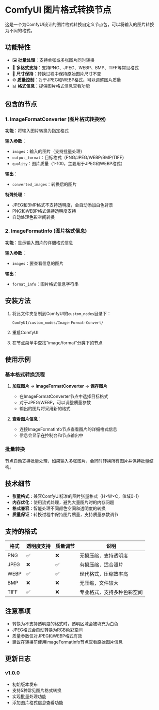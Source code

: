 # ComfyUI 图片格式转换节点

这是一个为ComfyUI设计的图片格式转换自定义节点包，可以将输入的图片转换为不同的格式。

## 功能特性

- 🖼️ **批量处理**：支持单张或多张图片同时转换
- 🔄 **多格式支持**：支持PNG、JPEG、WEBP、BMP、TIFF等常见格式
- 📐 **尺寸保持**：转换过程中保持原始图片尺寸不变
- ⚙️ **质量控制**：对于JPEG和WEBP格式，可以调整图片质量
- 📊 **格式信息**：提供图片格式信息查看功能

## 包含的节点

### 1. ImageFormatConverter (图片格式转换器)

**功能**：将输入图片转换为指定格式

**输入参数**：
- `images`：输入的图片（支持批量处理）
- `output_format`：目标格式（PNG/JPEG/WEBP/BMP/TIFF）
- `quality`：图片质量（1-100，主要用于JPEG和WEBP格式）

**输出**：
- `converted_images`：转换后的图片

**特殊处理**：
- JPEG和BMP格式不支持透明度，会自动添加白色背景
- PNG和WEBP格式保持透明度支持
- 自动处理色彩空间转换

### 2. ImageFormatInfo (图片格式信息)

**功能**：显示输入图片的详细格式信息

**输入参数**：
- `images`：要查看信息的图片

**输出**：
- `format_info`：图片格式信息字符串

## 安装方法

1. 将此文件夹复制到ComfyUI的`custom_nodes`目录下：
   ```
   ComfyUI/custom_nodes/Image-Format-Convert/
   ```

2. 重启ComfyUI

3. 在节点菜单中查找"image/format"分类下的节点

## 使用示例

### 基本格式转换流程

1. **加载图片** → **ImageFormatConverter** → **保存图片**
   - 在ImageFormatConverter节点中选择目标格式
   - 对于JPEG/WEBP，可以调整质量参数
   - 输出的图片将采用新的格式

2. **查看图片信息**：
   - 连接ImageFormatInfo节点查看图片的详细格式信息
   - 信息会显示在控制台和节点输出中

### 批量转换

节点自动支持批量处理，如果输入多张图片，会同时转换所有图片并保持批量结构。

## 技术细节

- **张量格式**：兼容ComfyUI标准的图片张量格式（H×W×C，值域0-1）
- **内存优化**：使用流式处理，避免大量图片时的内存问题
- **格式兼容**：智能处理不同颜色空间和透明度的转换
- **质量保证**：转换过程中保持图片质量，支持质量参数调节

## 支持的格式

| 格式 | 透明度支持 | 质量调节 | 说明 |
|------|------------|----------|------|
| PNG  | ✅         | ❌       | 无损压缩，支持透明度 |
| JPEG | ❌         | ✅       | 有损压缩，适合照片 |
| WEBP | ✅         | ✅       | 现代格式，压缩效率高 |
| BMP  | ❌         | ❌       | 无压缩，文件较大 |
| TIFF | ✅         | ❌       | 专业格式，支持多种色彩空间 |

## 注意事项

- 转换为不支持透明度的格式时，透明区域会被填充为白色
- JPEG格式会自动转换为RGB色彩空间
- 质量参数仅对JPEG和WEBP格式有效
- 建议在转换前使用ImageFormatInfo节点查看原始图片信息

## 更新日志

### v1.0.0
- 初始版本发布
- 支持5种常见图片格式转换
- 实现批量处理功能
- 添加图片格式信息查看功能
